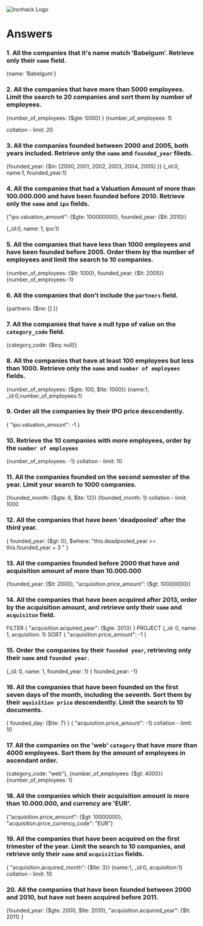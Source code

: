 ![Ironhack Logo](https://i.imgur.com/1QgrNNw.png)

# Answers

### 1. All the companies that it's name match 'Babelgum'. Retrieve only their `name` field.

{name: 'Babelgum'}


### 2. All the companies that have more than 5000 employees. Limit the search to 20 companies and sort them by **number of employees**.

{number_of_employees: {$gte: 5000} }
{number_of_employees: 1}

collation - limit: 20


### 3. All the companies founded between 2000 and 2005, both years included. Retrieve only the `name` and `founded_year` fileds.

{founded_year: {$in: [2000, 2001, 2002, 2003, 2004, 2005] }}
{_id:0, name:1, founded_year:1}


### 4. All the companies that had a Valuation Amount of more than 100.000.000 and have been founded before 2010. Retrieve only the `name` and `ipo` fields.

{"ipo.valuation_amount": {$gte: 100000000}, founded_year: {$lt: 2010}}

{_id:0, name: 1, ipo:1}



### 5. All the companies that have less than 1000 employees and have been founded before 2005. Order them by the number of employees and limit the search to 10 companies.

{number_of_employees: {$lt: 1000}, founded_year: {$lt: 2005}}
{number_of_employees:-1}


### 6. All the companies that don't include the `partners` field.

{partners: {$ne: [] }}


### 7. All the companies that have a null type of value on the `category_code` field.

{category_code: {$eq: null}}



### 8. All the companies that have at least 100 employees but less than 1000. Retrieve only the `name` and `number of employees` fields.

{number_of_employees: {$gte: 100, $lte: 1000}}
{name:1, _id:0,number_of_employees:1}


### 9. Order all the companies by their IPO price descendently.

{ "ipo.valuation_amount": -1 }


### 10. Retrieve the 10 companies with more employees, order by the `number of employees`

{number_of_employees: -1}
collation - limit: 10


### 11. All the companies founded on the second semester of the year. Limit your search to 1000 companies.

{founded_month: {$gte: 6, $lte: 12}}
{founded_month: 1}
collation - limit: 1000


### 12. All the companies that have been 'deadpooled' after the third year.

{ founded_year: {$gt: 0},  $where: "this.deadpooled_year >= this.founded_year + 3 " }


### 13. All the companies founded before 2000 that have and acquisition amount of more than 10.000.000

{founded_year: {$lt: 2000}, "acquisition.price_amount": {$gt: 10000000}}


### 14. All the companies that have been acquired after 2013, order by the acquisition amount, and retrieve only their `name` and `acquisiton` field.

FILTER { "acquisition.acquired_year": {$gte: 2013} }
PROJECT {_id: 0, name: 1, acquisition: 1}
SORT { "acquisition.price_amount": -1 }


### 15. Order the companies by their `founded year`, retrieving only their `name` and `founded year`.

{_id: 0, name: 1, founded_year: 1}
{ founded_year: -1}


### 16. All the companies that have been founded on the first seven days of the month, including the seventh. Sort them by their `aquisition price` descendently. Limit the search to 10 documents.

{ founded_day: {$lte: 7} }
{ "acquisition.price_amount": -1}
collation - limit: 10


### 17. All the companies on the 'web' `category` that have more than 4000 employees. Sort them by the amount of employees in ascendant order.

{category_code: "web"}, {number_of_employees: {$gt: 4000}}
{number_of_employees: 1}



### 18. All the companies which their acquisition amount is more than 10.000.000, and currency are 'EUR'.

{"acquisition.price_amount": {$gt: 10000000}, "acquisition.price_currency_code": "EUR"} 


### 19. All the companies that have been acquired on the first trimester of the year. Limit the search to 10 companies, and retrieve only their `name` and `acquisition` fields.

{ "acquisition.acquired_month": {$lte: 3}}
{name:1, _id:0, acquisition:1}
collation - limit: 10


### 20. All the companies that have been founded between 2000 and 2010, but have not been acquired before 2011.

{founded_year: {$gte: 2000, $lte: 2010}, "acquisition.acquired_year": {$lt: 2011} }